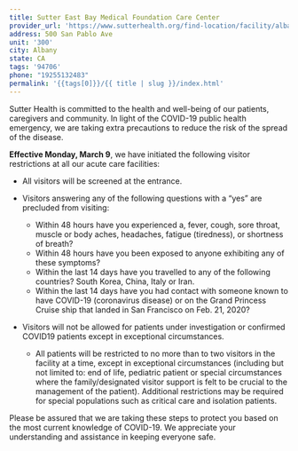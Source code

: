 ```yaml
---
title: Sutter East Bay Medical Foundation Care Center
provider_url: 'https://www.sutterhealth.org/find-location/facility/albany-care-center'
address: 500 San Pablo Ave
unit: '300'
city: Albany
state: CA
tags: '94706'
phone: "19255132483"
permalink: '{{tags[0]}}/{{ title | slug }}/index.html'
---
```

Sutter Health is committed to the health and well-being of our patients, caregivers and community. In light of the COVID-19 public health emergency, we are taking extra precautions to reduce the risk of the spread of the disease.

**Effective Monday, March 9**, we have initiated the following visitor restrictions at all our acute care facilities:

* All visitors will be screened at the entrance.
* Visitors answering any of the following questions with a “yes” are precluded from visiting:

  * Within 48 hours have you experienced a, fever, cough, sore throat, muscle or body aches, headaches, fatigue (tiredness), or shortness of breath?
  * Within 48 hours have you been exposed to anyone exhibiting any of these symptoms?
  * Within the last 14 days have you travelled to any of the following countries? South Korea, China, Italy or Iran.
  * Within the last 14 days have you had contact with someone known to have COVID-19 (coronavirus disease) or on the Grand Princess Cruise ship that landed in San Francisco on Feb. 21, 2020?
* Visitors will not be allowed for patients under investigation or confirmed COVID19 patients except in exceptional circumstances.

  * All patients will be restricted to no more than to two visitors in the facility at a time, except in exceptional circumstances (including but not limited to: end of life, pediatric patient or special circumstances where the family/designated visitor support is felt to be crucial to the management of the patient). Additional restrictions may be required for special populations such as critical care and isolation patients.

Please be assured that we are taking these steps to protect you based on the most current knowledge of COVID-19. We appreciate your understanding and assistance in keeping everyone safe.